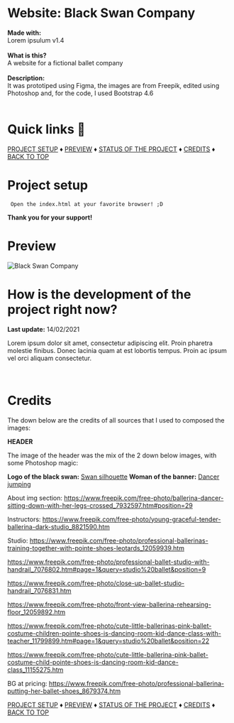 # Website: Black Swan Company

<b>Made with:</b><br/>
Lorem ipsulum v1.4
<br/><br/>
<b>What is this?</b><br/>
A website for a fictional ballet company
<br/><br/>
<b>Description:</b><br/>
It was prototiped using Figma, the images are from Freepik, edited using Photoshop
and, for the code, I used Bootstrap 4.6
<br/><br/>
# Quick links &#128150;
<div>
  
[PROJECT SETUP](#Project-setup) &diams; [PREVIEW](#Preview) &diams; [STATUS OF THE PROJECT](#How-is-the-development-of-the-project-right-now) &diams; [CREDITS](#Credits) &diams; [BACK TO TOP](#My-README-Template)

<div>

# Project setup
```
 Open the index.html at your favorite browser! ;D
```

<b>Thank you for your support!</b>

# Preview
<img src="overview.png" alt="Black Swan Company" />


# How is the development of the project right now?
<b>Last update:</b> 14/02/2021

Lorem ipsum dolor sit amet, consectetur adipiscing elit. Proin pharetra molestie finibus. Donec lacinia quam at est lobortis tempus. Proin ac ipsum vel orci aliquam consectetur.

<br/>

# Credits

The down below are the credits of all sources that I used to composed the images:

<b>HEADER</b>

The image of the header was the mix of the 2 down below images, with some Photoshop magic:

<b>Logo of the black swan:</b>
<a href="https://www.freepik.com/free-vector/swan-silhouette-concept_7327566.htm" target="_blank">Swan silhouette</a>
<b>Woman of the banner:</b>
<a href="https://www.freepik.com/free-photo/young-beautiful-modern-style-dancer-jumping_8679628.htm" target="_blank">Dancer jumping</a>

About img section:
https://www.freepik.com/free-photo/ballerina-dancer-sitting-down-with-her-legs-crossed_7932597.htm#position=29

Instructors:
https://www.freepik.com/free-photo/young-graceful-tender-ballerina-dark-studio_8821590.htm

Studio:
https://www.freepik.com/free-photo/professional-ballerinas-training-together-with-pointe-shoes-leotards_12059939.htm

https://www.freepik.com/free-photo/professional-ballet-studio-with-handrail_7076802.htm#page=1&query=studio%20ballet&position=9

https://www.freepik.com/free-photo/close-up-ballet-studio-handrail_7076831.htm

https://www.freepik.com/free-photo/front-view-ballerina-rehearsing-floor_12059892.htm

https://www.freepik.com/free-photo/cute-little-ballerinas-pink-ballet-costume-children-pointe-shoes-is-dancing-room-kid-dance-class-with-teacher_11799899.htm#page=1&query=studio%20ballet&position=22

https://www.freepik.com/free-photo/cute-little-ballerina-pink-ballet-costume-child-pointe-shoes-is-dancing-room-kid-dance-class_11155275.htm

BG at pricing:
https://www.freepik.com/free-photo/professional-ballerina-putting-her-ballet-shoes_8679374.htm

<div>
  
[PROJECT SETUP](#Project-setup) &diams; [PREVIEW](#Preview) &diams; [STATUS OF THE PROJECT](#How-is-the-development-of-the-project-right-now) &diams; [CREDITS](#Credits) &diams; [BACK TO TOP](#My-README-Template)

<div>



